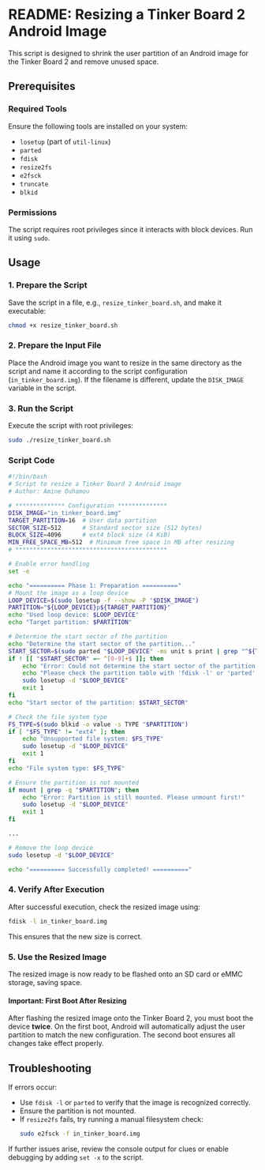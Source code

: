 # README: Resizing a Tinker Board 2 Android Image

This script is designed to shrink the user partition of an Android image for the Tinker Board 2 and remove unused space.

## Prerequisites

### Required Tools
Ensure the following tools are installed on your system:
- `losetup` (part of `util-linux`)
- `parted`
- `fdisk`
- `resize2fs`
- `e2fsck`
- `truncate`
- `blkid`

### Permissions
The script requires root privileges since it interacts with block devices. Run it using `sudo`.

## Usage

### 1. Prepare the Script
Save the script in a file, e.g., `resize_tinker_board.sh`, and make it executable:
```bash
chmod +x resize_tinker_board.sh
```

### 2. Prepare the Input File
Place the Android image you want to resize in the same directory as the script and name it according to the script configuration (`in_tinker_board.img`).
If the filename is different, update the `DISK_IMAGE` variable in the script.

### 3. Run the Script
Execute the script with root privileges:
```bash
sudo ./resize_tinker_board.sh
```

### Script Code
```bash
#!/bin/bash
# Script to resize a Tinker Board 2 Android image
# Author: Amine Ouhamou

# ************** Configuration **************
DISK_IMAGE="in_tinker_board.img"
TARGET_PARTITION=16  # User data partition
SECTOR_SIZE=512      # Standard sector size (512 bytes)
BLOCK_SIZE=4096      # ext4 block size (4 KiB)
MIN_FREE_SPACE_MB=512  # Minimum free space in MB after resizing
# *******************************************

# Enable error handling
set -e

echo "========== Phase 1: Preparation =========="
# Mount the image as a loop device
LOOP_DEVICE=$(sudo losetup -f --show -P "$DISK_IMAGE")
PARTITION="${LOOP_DEVICE}p${TARGET_PARTITION}"
echo "Used loop device: $LOOP_DEVICE"
echo "Target partition: $PARTITION"

# Determine the start sector of the partition
echo "Determine the start sector of the partition..."
START_SECTOR=$(sudo parted "$LOOP_DEVICE" -ms unit s print | grep "^${TARGET_PARTITION}" | cut -d: -f2 | sed 's/s//')
if ! [[ "$START_SECTOR" =~ ^[0-9]+$ ]]; then
    echo "Error: Could not determine the start sector of the partition."
    echo "Please check the partition table with 'fdisk -l' or 'parted'."
    sudo losetup -d "$LOOP_DEVICE"
    exit 1
fi
echo "Start sector of the partition: $START_SECTOR"

# Check the file system type
FS_TYPE=$(sudo blkid -o value -s TYPE "$PARTITION")
if [ "$FS_TYPE" != "ext4" ]; then
    echo "Unsupported file system: $FS_TYPE"
    sudo losetup -d "$LOOP_DEVICE"
    exit 1
fi
echo "File system type: $FS_TYPE"

# Ensure the partition is not mounted
if mount | grep -q "$PARTITION"; then
    echo "Error: Partition is still mounted. Please unmount first!"
    sudo losetup -d "$LOOP_DEVICE"
    exit 1
fi

...

# Remove the loop device
sudo losetup -d "$LOOP_DEVICE"

echo "========== Successfully completed! =========="
```

### 4. Verify After Execution
After successful execution, check the resized image using:
```bash
fdisk -l in_tinker_board.img
```
This ensures that the new size is correct.

### 5. Use the Resized Image
The resized image is now ready to be flashed onto an SD card or eMMC storage, saving space.

#### Important: First Boot After Resizing
After flashing the resized image onto the Tinker Board 2, you must boot the device **twice**. On the first boot, Android will automatically adjust the user partition to match the new configuration. The second boot ensures all changes take effect properly.

## Troubleshooting
If errors occur:
- Use `fdisk -l` or `parted` to verify that the image is recognized correctly.
- Ensure the partition is not mounted.
- If `resize2fs` fails, try running a manual filesystem check:
  ```bash
  sudo e2fsck -f in_tinker_board.img
  ```

If further issues arise, review the console output for clues or enable debugging by adding `set -x` to the script.

